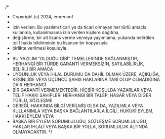 /*
 * Copyright (c) 2024, emreconf
 *
 * İzin verilen: Bu yazılımı ticari ya da ticari olmayan her türlü amaçla kullanma, kullanılmasına izin verilen kişilere dağıtma, 
 * değiştirme, bir alt lisans verme ve/veya yayımlama; yukarıda belirtilen telif hakkı bildiriminin bu lisansın bir kopyasıyla 
 * birlikte verilmesi koşuluyla.
 * 
 * BU YAZILIM "OLDUĞU GİBİ" TEMELLERİNDE SAĞLANMIŞTIR, HERHANGİ BİR TÜRDE GARANTİ VERMEKSİZİN, SATILABİLİRLİK, BELİRLİ BİR AMACA 
 * UYGUNLUK VEYA İHLAL DURUMU DA DAHİL OLMAK ÜZERE, AÇIKLIĞA, KESİNLİĞE VEYA ÜÇÜNCÜ ŞAHIS HAKLARINA TABİ OLUP OLMADIĞINA DAİR HERHANGİ 
 * BİR GARANTİ VERMEMEKTEDİR. HİÇBİR KOŞULDA YAZARLAR VEYA TELİF HAKKI SAHİPLERİ HERHANGİ BİR TALEP, HASAR VEYA DİĞER TÜRLÜ, SÖZLEŞME 
 * GEREĞİ, HAKKINDA BİLGİ VERİLMİŞ OLSA DA, YAZILIMLA VEYA KULLANIMLA VEYA BAŞKA BAĞLANTILARLA İLGİLİ, HUKUKİ EYLEM, HAKKİ EYLEM VEYA 
 * BAŞKA BİR EYLEM SORUMLULUĞU, SÖZLEŞME SORUMLULUĞU, HAKLAR İHLALİ VEYA BAŞKA BİR YOLLA, SORUMLULUK ALTINDA OLMAYACAKTIR.
 */